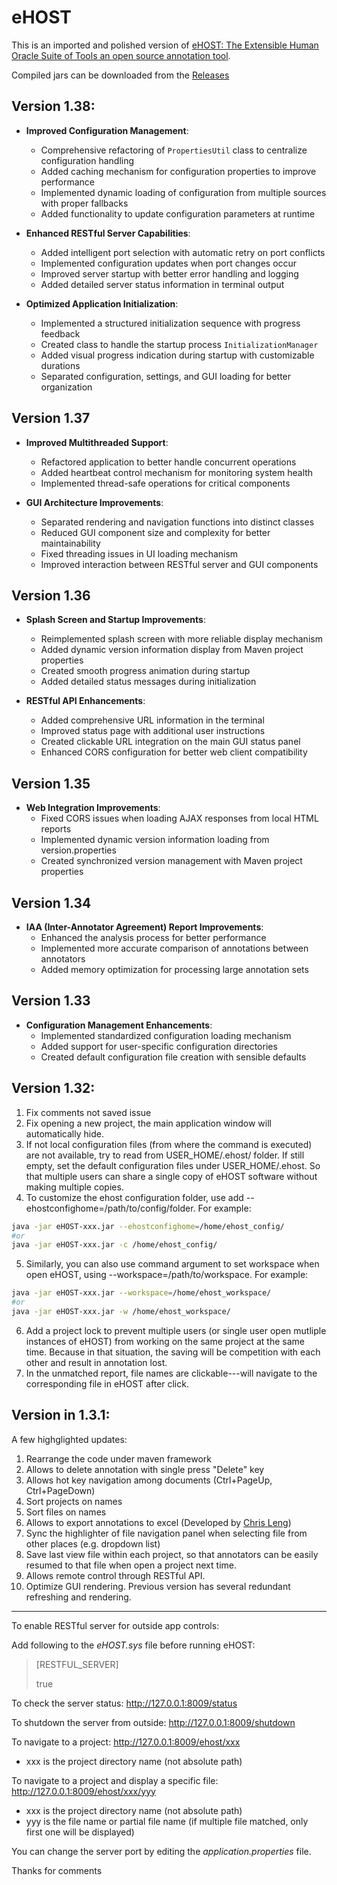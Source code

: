 # eHOST

This is an imported and polished version of [eHOST: The Extensible Human Oracle Suite of Tools an open source annotation tool](https://code.google.com/archive/p/ehost/).

Compiled jars can be downloaded from the [Releases](https://github.com/jianlins/ehost/releases)
## Version 1.38:
- **Improved Configuration Management**:
    - Comprehensive refactoring of `PropertiesUtil` class to centralize configuration handling
    - Added caching mechanism for configuration properties to improve performance
    - Implemented dynamic loading of configuration from multiple sources with proper fallbacks
    - Added functionality to update configuration parameters at runtime

- **Enhanced RESTful Server Capabilities**:
    - Added intelligent port selection with automatic retry on port conflicts
    - Implemented configuration updates when port changes occur
    - Improved server startup with better error handling and logging
    - Added detailed server status information in terminal output

- **Optimized Application Initialization**:
    - Implemented a structured initialization sequence with progress feedback
    - Created class to handle the startup process `InitializationManager`
    - Added visual progress indication during startup with customizable durations
    - Separated configuration, settings, and GUI loading for better organization

## Version 1.37
- **Improved Multithreaded Support**:
    - Refactored application to better handle concurrent operations
    - Added heartbeat control mechanism for monitoring system health
    - Implemented thread-safe operations for critical components

- **GUI Architecture Improvements**:
    - Separated rendering and navigation functions into distinct classes
    - Reduced GUI component size and complexity for better maintainability
    - Fixed threading issues in UI loading mechanism
    - Improved interaction between RESTful server and GUI components

## Version 1.36
- **Splash Screen and Startup Improvements**:
    - Reimplemented splash screen with more reliable display mechanism
    - Added dynamic version information display from Maven project properties
    - Created smooth progress animation during startup
    - Added detailed status messages during initialization

- **RESTful API Enhancements**:
    - Added comprehensive URL information in the terminal
    - Improved status page with additional user instructions
    - Created clickable URL integration on the main GUI status panel
    - Enhanced CORS configuration for better web client compatibility

## Version 1.35
- **Web Integration Improvements**:
    - Fixed CORS issues when loading AJAX responses from local HTML reports
    - Implemented dynamic version information loading from version.properties
    - Created synchronized version management with Maven project properties

## Version 1.34
- **IAA (Inter-Annotator Agreement) Report Improvements**:
    - Enhanced the analysis process for better performance
    - Implemented more accurate comparison of annotations between annotators
    - Added memory optimization for processing large annotation sets

## Version 1.33
- **Configuration Management Enhancements**:
    - Implemented standardized configuration loading mechanism
    - Added support for user-specific configuration directories
    - Created default configuration file creation with sensible defaults


## Version 1.32:
1. Fix comments not saved issue
2. Fix opening a new project, the main application window will automatically hide.
3. If not local configuration files (from where the command is executed) are not available, try to read from USER_HOME/.ehost/ folder. If still empty, set the default configuration files under USER_HOME/.ehost. So that multiple users can share a single copy of eHOST software without making multiple copies.
4. To customize the ehost configuration folder, use add --ehostconfighome=/path/to/config/folder. For example: 
```bash
java -jar eHOST-xxx.jar --ehostconfighome=/home/ehost_config/
#or
java -jar eHOST-xxx.jar -c /home/ehost_config/
```
5. Similarly, you can also use command argument to set workspace when open eHOST, using --workspace=/path/to/workspace. For example:
```bash
java -jar eHOST-xxx.jar --workspace=/home/ehost_workspace/
#or
java -jar eHOST-xxx.jar -w /home/ehost_workspace/
```
6. Add a project lock to prevent multiple users (or single user open mutliple instances of eHOST) from working on the same project at the same time. Because in that situation, the saving will be competition with each other and result in annotation lost.
7. In the unmatched report, file names are clickable---will navigate to the corresponding file in eHOST after click.

## Version in 1.3.1:

A few highglighted updates: 
1. Rearrange the code under maven framework
2. Allows to delete annotation with single press "Delete" key
3. Allows hot key navigation among documents (Ctrl+PageUp, Ctrl+PageDown)
4. Sort projects on names
5. Sort files on names
6. Allows to export annotations to excel (Developed by [Chris Leng](https://github.com/chrisleng/ehost))
7. Sync the highlighter of file navigation panel when selecting file from other places (e.g. dropdown list)
8. Save last view file within each project, so that annotators can be easily resumed to that file when open a project next time.
9. Allows remote control through RESTful API.
10. Optimize GUI rendering. Previous version has several redundant refreshing and rendering.

******
To enable RESTful server for outside app controls:

Add following to the *eHOST.sys* file before running eHOST:
> [RESTFUL_SERVER]
>
> true

To check the server status:
http://127.0.0.1:8009/status

To shutdown the server from outside:
http://127.0.0.1:8009/shutdown

To navigate to a project:
http://127.0.0.1:8009/ehost/xxx
* xxx is the project directory name (not absolute path)

To navigate to a project and display a specific file:
http://127.0.0.1:8009/ehost/xxx/yyy
* xxx is the project directory name (not absolute path)
* yyy is the file name or partial file name (if multiple file matched, only first one will be displayed)

You can change the server port by editing the *application.properties* file.

Thanks for comments
